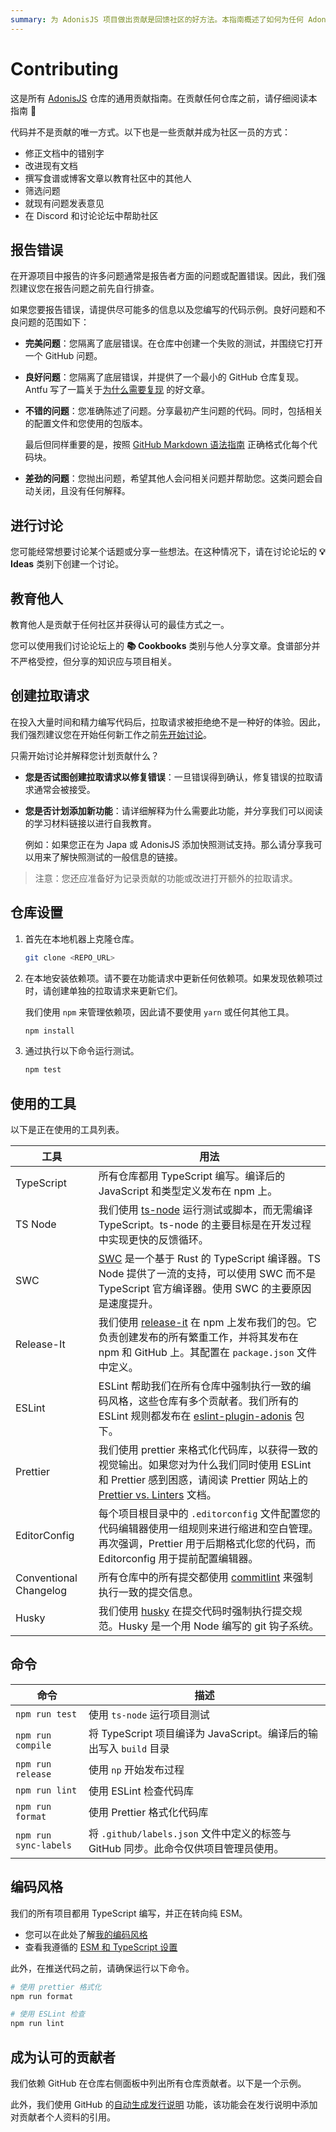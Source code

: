 ```yaml
---
summary: 为 AdonisJS 项目做出贡献是回馈社区的好方法。本指南概述了如何为任何 AdonisJS 项目做出贡献的一般步骤。
---
```


# Contributing
这是所有 [AdonisJS](https://github.com/adonisjs) 仓库的通用贡献指南。在贡献任何仓库之前，请仔细阅读本指南 🙏

代码并不是贡献的唯一方式。以下也是一些贡献并成为社区一员的方式：

- 修正文档中的错别字
- 改进现有文档
- 撰写食谱或博客文章以教育社区中的其他人
- 筛选问题
- 就现有问题发表意见
- 在 Discord 和讨论论坛中帮助社区

## 报告错误
在开源项目中报告的许多问题通常是报告者方面的问题或配置错误。因此，我们强烈建议您在报告问题之前先自行排查。

如果您要报告错误，请提供尽可能多的信息以及您编写的代码示例。良好问题和不良问题的范围如下：

- **完美问题**：您隔离了底层错误。在仓库中创建一个失败的测试，并围绕它打开一个 GitHub 问题。
- **良好问题**：您隔离了底层错误，并提供了一个最小的 GitHub 仓库复现。Antfu 写了一篇关于[为什么需要复现](https://antfu.me/posts/why-reproductions-are-required) 的好文章。
- **不错的问题**：您准确陈述了问题。分享最初产生问题的代码。同时，包括相关的配置文件和您使用的包版本。

  最后但同样重要的是，按照 [GitHub Markdown 语法指南](https://docs.github.com/en/get-started/writing-on-github/getting-started-with-writing-and-formatting-on-github/basic-writing-and-formatting-syntax) 正确格式化每个代码块。

- **差劲的问题**：您抛出问题，希望其他人会问相关问题并帮助您。这类问题会自动关闭，且没有任何解释。

## 进行讨论
您可能经常想要讨论某个话题或分享一些想法。在这种情况下，请在讨论论坛的 **💡Ideas** 类别下创建一个讨论。

## 教育他人
教育他人是贡献于任何社区并获得认可的最佳方式之一。

您可以使用我们讨论论坛上的 **📚 Cookbooks** 类别与他人分享文章。食谱部分并不严格受控，但分享的知识应与项目相关。

## 创建拉取请求
在投入大量时间和精力编写代码后，拉取请求被拒绝绝不是一种好的体验。因此，我们强烈建议您在开始任何新工作之前[先开始讨论](https://github.com/orgs/adonisjs/discussions)。

只需开始讨论并解释您计划贡献什么？

- **您是否试图创建拉取请求以修复错误**：一旦错误得到确认，修复错误的拉取请求通常会被接受。
- **您是否计划添加新功能**：请详细解释为什么需要此功能，并分享我们可以阅读的学习材料链接以进行自我教育。

  例如：如果您正在为 Japa 或 AdonisJS 添加快照测试支持。那么请分享我可以用来了解快照测试的一般信息的链接。

> 注意：您还应准备好为记录贡献的功能或改进打开额外的拉取请求。

## 仓库设置

1. 首先在本地机器上克隆仓库。

    ```sh
    git clone <REPO_URL>
    ```

2. 在本地安装依赖项。请不要在功能请求中更新任何依赖项。如果发现依赖项过时，请创建单独的拉取请求来更新它们。

   我们使用 `npm` 来管理依赖项，因此请不要使用 `yarn` 或任何其他工具。

    ```sh
    npm install
    ```

3. 通过执行以下命令运行测试。

    ```sh
    npm test
    ```

## 使用的工具
以下是正在使用的工具列表。

| 工具                   | 用法                                                                                                                                                                                                                                                                 |
|------------------------|--------------------------------------------------------------------------------------------------------------------------------------------------------------------------------------------------------------------------------------------------------------------|
| TypeScript             | 所有仓库都用 TypeScript 编写。编译后的 JavaScript 和类型定义发布在 npm 上。                                                                                                                                                                                        |
| TS Node                | 我们使用 [ts-node](https://typestrong.org/ts-node/) 运行测试或脚本，而无需编译 TypeScript。ts-node 的主要目标是在开发过程中实现更快的反馈循环。                                                                                                                   |
| SWC                    | [SWC](https://swc.rs/) 是一个基于 Rust 的 TypeScript 编译器。TS Node 提供了一流的支持，可以使用 SWC 而不是 TypeScript 官方编译器。使用 SWC 的主要原因是速度提升。                                                                                 |
| Release-It             | 我们使用 [release-it](https://github.com/release-it/release-it) 在 npm 上发布我们的包。它负责创建发布的所有繁重工作，并将其发布在 npm 和 GitHub 上。其配置在 `package.json` 文件中定义。                                                                                |
| ESLint                 | ESLint 帮助我们在所有仓库中强制执行一致的编码风格，这些仓库有多个贡献者。我们所有的 ESLint 规则都发布在 [eslint-plugin-adonis](https://github.com/adonisjs-community/eslint-plugin-adonis) 包下。                                                                                   |
| Prettier               | 我们使用 prettier 来格式化代码库，以获得一致的视觉输出。如果您对为什么我们同时使用 ESLint 和 Prettier 感到困惑，请阅读 Prettier 网站上的 [Prettier vs. Linters](https://prettier.io/docs/en/comparison.html) 文档。            |
| EditorConfig           | 每个项目根目录中的 `.editorconfig` 文件配置您的代码编辑器使用一组规则来进行缩进和空白管理。再次强调，Prettier 用于后期格式化您的代码，而 Editorconfig 用于提前配置编辑器。                                                                                     |
| Conventional Changelog | 所有仓库中的所有提交都使用 [commitlint](https://github.com/conventional-changelog/commitlint/#what-is-commitlint) 来强制执行一致的提交信息。                                                                                                                           |
| Husky                  | 我们使用 [husky](https://typicode.github.io/husky/#/) 在提交代码时强制执行提交规范。Husky 是一个用 Node 编写的 git 钩子系统。                                                                                                                                    |

## 命令

| 命令               | 描述                                     |
|-------|--------|
| `npm run test`     | 使用 `ts-node` 运行项目测试               |
| `npm run compile`  | 将 TypeScript 项目编译为 JavaScript。编译后的输出写入 `build` 目录 |
| `npm run release`  | 使用 `np` 开始发布过程                    |
| `npm run lint`     | 使用 ESLint 检查代码库                    |
| `npm run format`   | 使用 Prettier 格式化代码库                |
| `npm run sync-labels` | 将 `.github/labels.json` 文件中定义的标签与 GitHub 同步。此命令仅供项目管理员使用。 |

## 编码风格
我们的所有项目都用 TypeScript 编写，并正在转向纯 ESM。

- 您可以在此处了解[我的编码风格](https://github.com/thetutlage/meta/discussions/3)
- 查看我遵循的 [ESM 和 TypeScript 设置](https://github.com/thetutlage/meta/discussions/2)

此外，在推送代码之前，请确保运行以下命令。

```sh
# 使用 prettier 格式化
npm run format

# 使用 ESLint 检查
npm run lint
```

## 成为认可的贡献者

我们依赖 GitHub 在仓库右侧面板中列出所有仓库贡献者。以下是一个示例。

此外，我们使用 GitHub 的[自动生成发行说明](https://docs.github.com/en/repositories/releasing-projects-on-github/automatically-generated-release-notes#about-automatically-generated-release-notes) 功能，该功能会在发行说明中添加对贡献者个人资料的引用。
